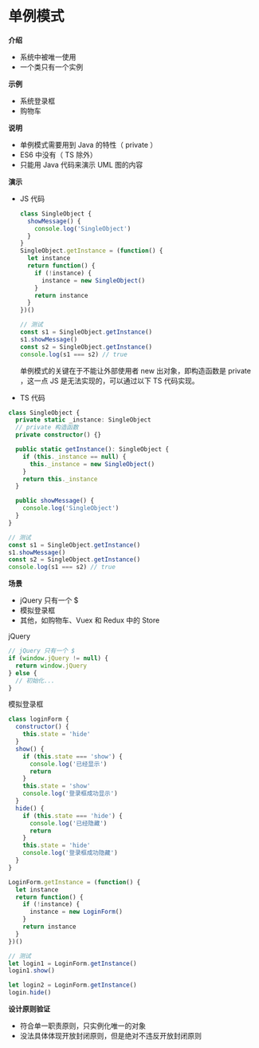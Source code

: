 # 单例模式

**介绍**

- 系统中被唯一使用
- 一个类只有一个实例



**示例**

- 系统登录框
- 购物车



**说明**

- 单例模式需要用到 Java 的特性（ private ）
- ES6 中没有（ TS 除外）
- 只能用 Java 代码来演示 UML 图的内容



**演示**

- JS 代码

  ```js
  class SingleObject {
    showMessage() {
      console.log('SingleObject')
    }
  }
  SingleObject.getInstance = (function() {
    let instance
    return function() {
      if (!instance) {
        instance = new SingleObject()
      }
      return instance
    }
  })()
  
  // 测试
  const s1 = SingleObject.getInstance()
  s1.showMessage()
  const s2 = SingleObject.getInstance()
  console.log(s1 === s2) // true
  ```

  单例模式的关键在于不能让外部使用者 new 出对象，即构造函数是 private ，这一点 JS 是无法实现的，可以通过以下 TS 代码实现。

- TS 代码

```typescript
class SingleObject {
  private static _instance: SingleObject
  // private 构造函数
  private constructor() {}

  public static getInstance(): SingleObject {
    if (this._instance == null) {
      this._instance = new SingleObject()
    }
    return this._instance
  }

  public showMessage() {
    console.log('SingleObject')
  }
}

// 测试
const s1 = SingleObject.getInstance()
s1.showMessage()
const s2 = SingleObject.getInstance()
console.log(s1 === s2) // true
```



**场景**

- jQuery 只有一个 $
- 模拟登录框
- 其他，如购物车、Vuex 和 Redux 中的 Store



jQuery

```js
// jQuery 只有一个 $
if (window.jQuery != null) {
  return window.jQuery
} else {
  // 初始化...
}
```



模拟登录框

```js
class loginForm {
  constructor() {
    this.state = 'hide'
  }
  show() {
    if (this.state === 'show') {
      console.log('已经显示')
      return
    }
    this.state = 'show'
    console.log('登录框成功显示')
  }
  hide() {
    if (this.state === 'hide') {
      console.log('已经隐藏')
      return
    }
    this.state = 'hide'
    console.log('登录框成功隐藏')
  }
}

LoginForm.getInstance = (function() {
  let instance
  return function() {
    if (!instance) {
      instance = new LoginForm()
    }
    return instance
  }
})()
```

```js
// 测试
let login1 = LoginForm.getInstance()
login1.show()

let login2 = LoginForm.getInstance()
login.hide()
```



**设计原则验证**

- 符合单一职责原则，只实例化唯一的对象
- 没法具体体现开放封闭原则，但是绝对不违反开放封闭原则